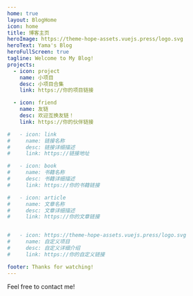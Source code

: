 ```yaml
---
home: true
layout: BlogHome
icon: home
title: 博客主页
heroImage: https://theme-hope-assets.vuejs.press/logo.svg
heroText: Yama's Blog
heroFullScreen: true
tagline: Welcome to My Blog!
projects:
  - icon: project
    name: 小项目
    desc: 小项目合集
    link: https://你的项目链接

  - icon: friend
    name: 友链
    desc: 欢迎互换友链！
    link: https://你的伙伴链接

#   - icon: link
#     name: 链接名称
#     desc: 链接详细描述
#     link: https://链接地址

#   - icon: book
#     name: 书籍名称
#     desc: 书籍详细描述
#     link: https://你的书籍链接

#   - icon: article
#     name: 文章名称
#     desc: 文章详细描述
#     link: https://你的文章链接


#   - icon: https://theme-hope-assets.vuejs.press/logo.svg
#     name: 自定义项目
#     desc: 自定义详细介绍
#     link: https://你的自定义链接

footer: Thanks for watching!
---
```


Feel free to contact me!

